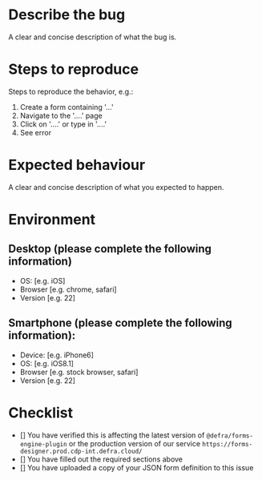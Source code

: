 <!--
  Thank you for reporting a bug to DXT! Please follow the instructions in the comment tags.
  Unless you have been instructed, do not delete any text in this template.
-->

# Describe the bug

A clear and concise description of what the bug is.

# Steps to reproduce

<!--
  This should be a step-by-step guide on how to replicate your issue. Be as detailed as you can.
  Please upload your form definition JSON to this issue, if appropriate.
-->

Steps to reproduce the behavior, e.g.:

1. Create a form containing '...'
2. Navigate to the '....' page
3. Click on '....' or type in '....'
4. See error

# Expected behaviour

A clear and concise description of what you expected to happen.

# Environment

## Desktop (please complete the following information)

- OS: [e.g. iOS]
- Browser [e.g. chrome, safari]
- Version [e.g. 22]

## Smartphone (please complete the following information):

- Device: [e.g. iPhone6]
- OS: [e.g. iOS8.1]
- Browser [e.g. stock browser, safari]
- Version [e.g. 22]

# Checklist

- [] You have verified this is affecting the latest version of `@defra/forms-engine-plugin` or the production version of our service `https://forms-designer.prod.cdp-int.defra.cloud/`
- [] You have filled out the required sections above
- [] You have uploaded a copy of your JSON form definition to this issue
